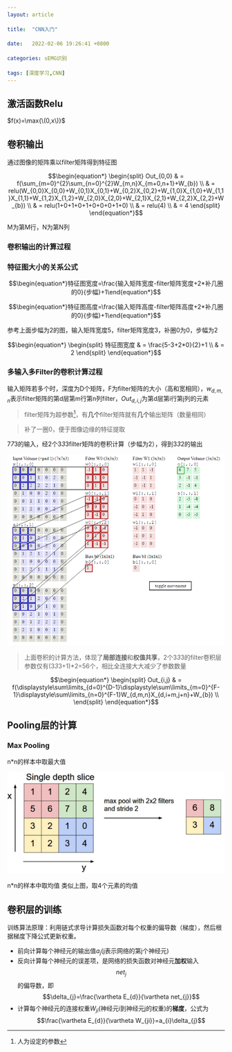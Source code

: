 ```yaml
---
layout: article

title:  "CNN入门"

date:   2022-02-06 19:26:41 +0800

categories: sEMG识别

tags: [深度学习,CNN]
---
```

<!-- https://github.com/allrobot/Study-Blog/raw/main/assets/images/ -->

## 激活函数Relu

$f(x)=\max{\(0,x\)}$

<!-- ![CNN示意图](https://github.com/allrobot/Study-Blog/raw/main/assets/images/2022-02-09-CNN/CNN.PNG){:.height=50%,width=50%}

常用架构描述：`INPUT -> [[CONV]*N -> POOL?]*M -> [FC]*K`{:info}，CNN由**卷积层、池化层、全连接**层组成

描述为`INPUT -> CONV -> POOL -> CONV -> POOL -> FC -> FC`{:.info}，一个卷积层（含池化层），为N=1个卷积层叠加,重复了M=2次,最后共K=2个全连接层 -->

## 卷积输出

通过图像的矩阵乘以filter矩阵得到特征图

<!-- ![卷积输出](https://github.com/allrobot/Study-Blog/raw/main/assets/images/2022-02-09-CNN/CNN_1.PNG){:.height=50%,width=50%} -->

$$\begin{equation*}
  \begin{split}
    Out_{0,0}
    & = f(\sum_{m=0}^{2}\sum_{n=0}^{2}W_{m,n}X_{m+0,n+1}+W_{b}) \\
    & = relu(W_{0,0}X_{0,0}+W_{0,1}X_{0,1}+W_{0,2}X_{0,2}+W_{1,0}X_{1,0}+W_{1,1}X_{1,1}+W_{1,2}X_{1,2}+W_{2,0}X_{2,0}+W_{2,1}X_{2,1}+W_{2,2}X_{2,2}+W_{b}) \\
    & = relu(1+0+1+0+1+0+0+0+1+0) \\
    & = relu(4) \\
    & = 4
  \end{split}
\end{equation*}$$

M为第M行，N为第N列

### 卷积输出的计算过程
<!-- ![步幅为1时的卷积输出特征图](https://github.com/allrobot/Study-Blog/raw/main/assets/images/2022-02-09-CNN/CNN_2.GIF)

步幅为2时的卷积输出，看完二图就明白

![步幅为2时的卷积输出特征图](https://github.com/allrobot/Study-Blog/raw/main/assets/images/2022-02-09-CNN/CNN_3.PNG)

![步幅为2时的卷积输出特征图](https://github.com/allrobot/Study-Blog/raw/main/assets/images/2022-02-09-CNN/CNN_4.PNG)

宽度跳2下，高度也跳二个步骤，共输出

 4 | 4 
--|:--:|--
 2 | 4  -->

### 特征图大小的关系公式

$$\begin{equation*}特征图宽度=\frac{输入矩阵宽度-filter矩阵宽度+2*补几圈的0}{步幅}+1\end{equation*}$$

$$\begin{equation*}特征图高度=\frac{输入矩阵高度-filter矩阵高度+2*补几圈的0}{步幅}+1\end{equation*}$$

参考上面步幅为2的图，输入矩阵宽度5，filter矩阵宽度3，补圈0为0，步幅为2

$$\begin{equation*}
  \begin{split}
    特征图宽度
    & = \frac{5-3+2*0}{2}+1 \\
    & = 2 
  \end{split}
\end{equation*}$$

### 多输入多Filter的卷积计算过程

输入矩阵若多个时，深度为D个矩阵，F为filter矩阵的大小（高和宽相同），$w_{d,m,n}$表示filter矩阵的第d层第m行第n列filter，$Out_{d,i,j}$为第d层第i行第j列的元素

>filter矩阵为超参数[^foot1]，有**几个**filter矩阵就有**几个**输出矩阵（数量相同）

>补了一圈0，便于图像边缘的特征提取

7*7*3的输入，经2个3*3*3filter矩阵的卷积计算（步幅为2），得到3*3*2的输出

![多个输入矩阵的计算过程](https://github.com/allrobot/Study-Blog/raw/main/assets/images/2022-02-09-CNN/CNN_5.GIF)

>上面卷积的计算方法，体现了**局部连接**和**权值共享**，2个3*3*3的filter卷积层参数仅有(3*3*3+1)*2=56个，相比全连接大大减少了参数数量

$$\begin{equation*}
  \begin{split}
    Out_{i,j}
    & = f(\displaystyle\sum\limits_{d=0}^{D-1}\displaystyle\sum\limits_{m=0}^{F-1}\displaystyle\sum\limits_{n=0}^{F-1}W_{d,m,n}X_{d,i+m,j+n}+W_{b}) \\
  \end{split}
\end{equation*}$$


## Pooling层的计算

### Max Pooling

n*n的样本中取最大值

![Max_Pooling](https://github.com/allrobot/Study-Blog/raw/main/assets/images/2022-02-09-CNN/Max_Pooling.png)

n*n的样本中取均值
类似上图，取4个元素的均值

## 卷积层的训练

训练算法原理：利用链式求导计算损失函数对每个权重的偏导数（梯度），然后根据梯度下降公式更新权重。

- 前向计算每个神经元的输出值$a_{j}$(j表示网络的第j个神经元)
- 反向计算每个神经元的误差项，是网络的损失函数对神经元**加权**输入$$net_{j}$$的偏导数，即$$\delta_{j}=\frac{\vartheta E_{d}}{\vartheta net_{j}}$$
- 计算每个神经元的连接权重$W_{ji}$(神经元i到神经元j的权重)的**梯度**，公式为$$\frac{\vartheta E_{d}}{\vartheta W_{ji}}=a_{i}\delta_{j}$$


[^foot1]: 人为设定的参数